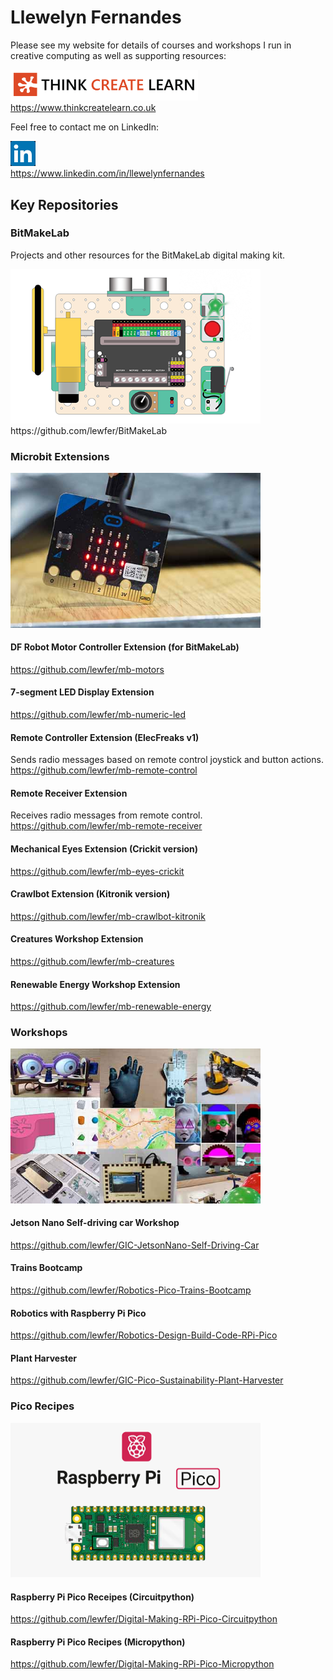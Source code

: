 # Llewelyn Fernandes

Please see my website for details of courses and workshops I run in creative computing as well as supporting resources:

[<img src="images/logo3_high.png" width=300>](https://www.thinkcreatelearn.co.uk/)<br/>
https://www.thinkcreatelearn.co.uk

Feel free to contact me on LinkedIn:

[<img src="images/linkedin.png" width=40>](https://www.linkedin.com/in/llewelynfernandes)<br/>
https://www.linkedin.com/in/llewelynfernandes


## Key Repositories

### BitMakeLab
Projects and other resources for the BitMakeLab digital making kit.

<img src="images/bitmakelab.png" width=400>
https://github.com/lewfer/BitMakeLab

### Microbit Extensions
<img src="images/microbit.jpg" width=400>

#### DF Robot Motor Controller Extension (for BitMakeLab)
https://github.com/lewfer/mb-motors

#### 7-segment LED Display Extension 
https://github.com/lewfer/mb-numeric-led

#### Remote Controller Extension (ElecFreaks v1)
Sends radio messages based on remote control joystick and button actions.<br/>
https://github.com/lewfer/mb-remote-control

#### Remote Receiver Extension 
Receives radio messages from remote control.<br/>
https://github.com/lewfer/mb-remote-receiver


#### Mechanical Eyes Extension (Crickit version)
https://github.com/lewfer/mb-eyes-crickit

#### Crawlbot Extension (Kitronik version)
https://github.com/lewfer/mb-crawlbot-kitronik

#### Creatures Workshop Extension 
https://github.com/lewfer/mb-creatures


#### Renewable Energy Workshop Extension 
https://github.com/lewfer/mb-renewable-energy

### Workshops
<img src="images/workshops.png" width=400>

#### Jetson Nano Self-driving car Workshop
https://github.com/lewfer/GIC-JetsonNano-Self-Driving-Car

#### Trains Bootcamp
https://github.com/lewfer/Robotics-Pico-Trains-Bootcamp

#### Robotics with Raspberry Pi Pico
https://github.com/lewfer/Robotics-Design-Build-Code-RPi-Pico

#### Plant Harvester
https://github.com/lewfer/GIC-Pico-Sustainability-Plant-Harvester

### Pico Recipes
<img src="images/pico.png" width=400>

#### Raspberry Pi Pico Receipes (Circuitpython)
https://github.com/lewfer/Digital-Making-RPi-Pico-Circuitpython

#### Raspberry Pi Pico Recipes (Micropython)
https://github.com/lewfer/Digital-Making-RPi-Pico-Micropython


